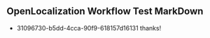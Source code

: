 ## OpenLocalization Workflow Test MarkDown
* 31096730-b5dd-4cca-90f9-618157d16131 thanks!

<!--HONumber=Jul16_HO4-->


